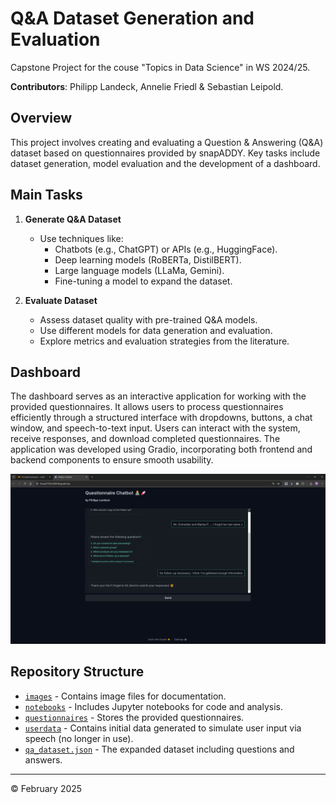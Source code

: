 # Q&A Dataset Generation and Evaluation
Capstone Project for the couse "Topics in Data Science" in WS 2024/25.

**Contributors**: Philipp Landeck, Annelie Friedl & Sebastian Leipold.

## Overview
This project involves creating and evaluating a Question & Answering (Q&A) dataset based on questionnaires provided by snapADDY. Key tasks include dataset generation, model evaluation and the development of a dashboard.

## Main Tasks
1. **Generate Q&A Dataset**
   - Use techniques like:
     - Chatbots (e.g., ChatGPT) or APIs (e.g., HuggingFace).
     - Deep learning models (RoBERTa, DistilBERT).
     - Large language models (LLaMa, Gemini).
     - Fine-tuning a model to expand the dataset.

2. **Evaluate Dataset**
   - Assess dataset quality with pre-trained Q&A models.
   - Use different models for data generation and evaluation.
   - Explore metrics and evaluation strategies from the literature.

## Dashboard  
The dashboard serves as an interactive application for working with the provided questionnaires. It allows users to process questionnaires efficiently through a structured interface with dropdowns, buttons, a chat window, and speech-to-text input. Users can interact with the system, receive responses, and download completed questionnaires. The application was developed using Gradio, incorporating both frontend and backend components to ensure smooth usability.

![Dashboard Preview](https://raw.githubusercontent.com/croco22/CapstoneProjectTDS/refs/heads/main/images/screenshot20.png)

## Repository Structure
- [`images`](https://github.com/croco22/CapstoneProjectTDS/tree/main/images) - Contains image files for documentation.
- [`notebooks`](https://github.com/croco22/CapstoneProjectTDS/tree/main/notebooks) - Includes Jupyter notebooks for code and analysis.
- [`questionnaires`](https://github.com/croco22/CapstoneProjectTDS/tree/main/questionnaires) - Stores the provided questionnaires.
- [`userdata`](https://github.com/croco22/CapstoneProjectTDS/tree/main/userdata) - Contains initial data generated to simulate user input via speech (no longer in use).
- [`qa_dataset.json`](https://github.com/croco22/CapstoneProjectTDS/blob/main/qa_dataset.json) - The expanded dataset including questions and answers.

---

&copy; February 2025
